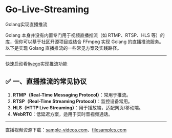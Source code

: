 # Go-Live-Streaming
Golang实现直播推流



Golang 本身并没有内置专门用于视频直播推流（如 RTMP、RTSP、HLS 等）的库，但你可以基于社区开源项目或结合 FFmpeg 实现 Golang 的直播推流服务。以下是实现 Golang 直播推流的一些常见方案及实践路径。

---


快速启动看[livego](https://github.com/gwuhaolin/livego)实现推流功能




## ✅ 一、直播推流的常见协议

1. **RTMP（Real-Time Messaging Protocol）**：常用于推流。
2. **RTSP（Real-Time Streaming Protocol）**：监控设备常用。
3. **HLS（HTTP Live Streaming）**：用于播放端，适配网页/移动端。
4. **WebRTC**：低延迟方案，适用于实时音视频通话。

---

直播视频资源下载：[sample-videos.com](https://sample-videos.com/index.php)、[filesamples.com](https://filesamples.com/formats/flv)


